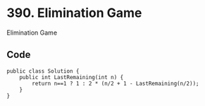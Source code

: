 # 390. Elimination Game
Elimination Game

## Code
    public class Solution {
        public int LastRemaining(int n) {
            return n==1 ? 1 : 2 * (n/2 + 1 - LastRemaining(n/2));
        }
    }